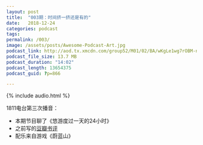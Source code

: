 ```yaml
---
layout: post
title:  "003期：时间挤一挤还是有的"
date:   2018-12-24
categories: podcast
tags:
permalink: /003/
image: /assets/posts/Awesome-Podcast-Art.jpg
podcast_link: http://aod.tx.xmcdn.com/group52/M01/02/BA/wKgLe1wg7rOBM-nkAGR1MeOzLLw445.m4a
podcast_file_size: 13.7 MB
podcast_duration: "14:02"
podcast_length: 13654375
podcast_guid: ?p=866

---
```


{% include audio.html %}

1811电台第三次播音：

- 本期节目聊了《悠游度过一天的24小时》
- 之前写的[豆瓣书评](https://book.douban.com/review/8156281/)
- 配乐来自游戏《蔚蓝山》